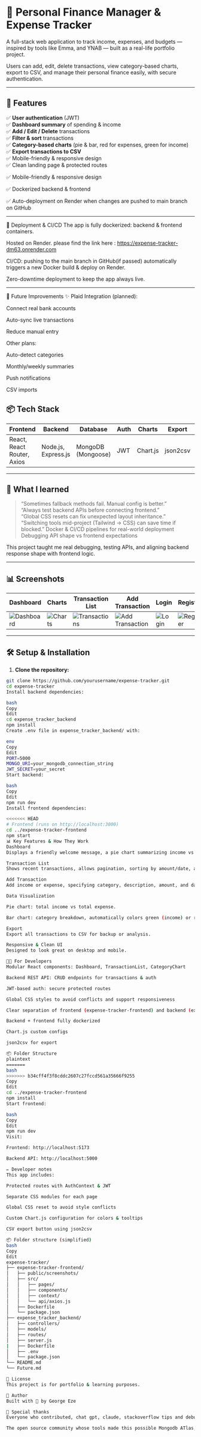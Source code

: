 # 💸 Personal Finance Manager & Expense Tracker

A full-stack web application to track income, expenses, and budgets — inspired by tools like  Emma, and YNAB — built as a real-life portfolio project.

Users can add, edit, delete transactions, view category-based charts, export to CSV, and manage their personal finance easily, with secure authentication.

---

## 🚀 Features

✅ **User authentication** (JWT)  
✅ **Dashboard summary** of spending & income  
✅ **Add / Edit / Delete** transactions  
✅ **Filter & sort** transactions  
✅ **Category-based charts** (pie & bar, red for expenses, green for income)  
✅ **Export transactions to CSV**  
✅ Mobile-friendly & responsive design  
✅ Clean landing page & protected routes

✅ Mobile-friendly & responsive design

✅ Dockerized backend & frontend

✅ Auto-deployment on Render when changes are pushed to main branch on GitHub

---
🐳 Deployment & CI/CD
The app is fully dockerized: backend & frontend containers.

Hosted on Render. please find the link here : https://expense-tracker-dm63.onrender.com

CI/CD: pushing to the main branch in GitHub(if passed) automatically triggers a new Docker build & deploy on Render.

Zero-downtime deployment to keep the app always live.

---
🧭 Future Improvements
✨ Plaid Integration (planned):

Connect real bank accounts

Auto-sync live transactions

Reduce manual entry

Other plans:

Auto-detect categories

Monthly/weekly summaries

Push notifications

CSV imports

## 📦 Tech Stack

| Frontend | Backend | Database | Auth | Charts | Export | Styling |
|--------|---------|---------|------|-------|--------|--------|
| React, React Router, Axios | Node.js, Express.js | MongoDB (Mongoose) | JWT | Chart.js | json2csv | Pure CSS modules + React Bootstrap |

---

## 🧠 What I learned

> “Sometimes fallback methods fail. Manual config is better.”  
> “Always test backend APIs before connecting frontend.”  
> “Global CSS resets can fix unexpected layout inheritance.”  
> “Switching tools mid-project (Tailwind → CSS) can save time if blocked.”
> Docker & CI/CD pipelines for real-world deployment
> Debugging API shape vs frontend expectations

This project taught me real debugging, testing APIs, and aligning backend response shape with frontend logic.

---

## 📊 Screenshots

| Dashboard | Charts | Transaction List | Add Transaction | Login | Register | Landing Page |
| --------- | ----- | ---------------- | --------------- | ----- | -------- | ------------ |
| ![Dashboard](expense-tracker-frontend/public/screenshots/Dashboard.png) | ![Charts](expense-tracker-frontend/public/screenshots/Dashboard_2.png) | ![Transactions](expense-tracker-frontend/public/screenshots/Transactionlist_2.png) | ![Add Transaction](expense-tracker-frontend/public/screenshots/Add_transactions.png) | ![Login](expense-tracker-frontend/public/screenshots/Login.png) | ![Register](expense-tracker-frontend/public/screenshots/Register.png) | ![Landing](expense-tracker-frontend/public/screenshots/Landing_page.png) |
---

## 🛠 Setup & Installation

1. **Clone the repository:**

```bash
git clone https://github.com/yourusername/expense-tracker.git
cd expense-tracker
Install backend dependencies:

bash
Copy
Edit
cd expense_tracker_backend
npm install
Create .env file in expense_tracker_backend/ with:

env
Copy
Edit
PORT=5000
MONGO_URI=your_mongodb_connection_string
JWT_SECRET=your_secret
Start backend:

bash
Copy
Edit
npm run dev
Install frontend dependencies:

<<<<<<< HEAD
# Frontend (runs on http://localhost:3000)
cd ../expense-tracker-frontend
npm start
📊 Key Features & How They Work
Dashboard
Displays a friendly welcome message, a pie chart summarizing income vs expense, and a dynamic category bar chart.

Transaction List
Shows recent transactions, allows pagination, sorting by amount/date, and edit/delete per transaction.

Add Transaction
Add income or expense, specifying category, description, amount, and date..

Data Visualization

Pie chart: total income vs total expense.

Bar chart: category breakdown, automatically colors green (income) or red (expense).

Export
Export all transactions to CSV for backup or analysis.

Responsive & Clean UI
Designed to look great on desktop and mobile.

🧑‍💻 For Developers
Modular React components: Dashboard, TransactionList, CategoryChart

Backend REST API: CRUD endpoints for transactions & auth

JWT-based auth: secure protected routes

Global CSS styles to avoid conflicts and support responsiveness

Clear separation of frontend (expense-tracker-frontend) and backend (expense-tracker-backend)

Backend + frontend fully dockerized

Chart.js custom configs

json2csv for export

📦 Folder Structure
plaintext
=======
bash
>>>>>>> b34cff4f3f8cddc2607c27fccd561a35666f9255
Copy
Edit
cd ../expense-tracker-frontend
npm install
Start frontend:

bash
Copy
Edit
npm run dev
Visit:

Frontend: http://localhost:5173

Backend API: http://localhost:5000

✏️ Developer notes
This app includes:

Protected routes with AuthContext & JWT

Separate CSS modules for each page

Global CSS reset to avoid style conflicts

Custom Chart.js configuration for colors & tooltips

CSV export button using json2csv

📦 Folder structure (simplified)
bash
Copy
Edit
expense-tracker/
├── expense-tracker-frontend/
│   ├── public/screenshots/
│   ├── src/
│   │   ├── pages/
│   │   ├── components/
│   │   ├── context/
│   │   └── api/axios.js
│   ├── Dockerfile
│   └── package.json
├── expense_tracker_backend/
│   ├── controllers/
│   ├── models/
│   ├── routes/
│   ├── server.js
|   ├── Dockerfile
│   ├── .env
│   └── package.json
└── README.md
└── Future.md

📃 License
This project is for portfolio & learning purposes.

🌱 Author
Built with 💚 by George Eze

🙏 Special thanks
Everyone who contributed, chat gpt, claude, stackoverflow tips and debugging helped

The open source community whose tools made this possible Mongodb ATlas, Docker, Render

